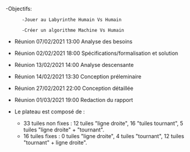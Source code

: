 -Objectifs: 

          -Jouer au Labyrinthe Humain Vs Humain

          -Créer un algorithme Machine Vs Humain

-  Réunion 07/02/2021 13:00  Analyse des besoins
-  Réunion 02/02/2021 18:00  Spécifications/formalisation et solution
-  Réunion 13/02/2021 14:00  Analyse descensante 
-  Réunion 14/02/2021 13:30  Conception préleminaire
-  Réunion 27/02/2021 22:00  Conception détaillée
-  Réunion 01/03/2021 19:00  Redaction du rapport


- Le plateau est composé de : 
    - 33 tuiles non fixes : 12 tuiles "ligne droite", 16 "tuiles tournant", 5 tuiles "ligne droite" + "tournant".
    - 16 tuiles fixes : 0 tuiles "ligne droite", 4 tuiles "tournant", 12 tuiles "tournant" + ligne droite".
